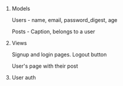 1. Models 

	Users - name, email, password_digest, age

	Posts - Caption, belongs to a user

2. Views

	Signup and login pages. Logout button
	
	User's page with their post

3. User auth